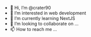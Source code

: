 - 👋 Hi, I’m @crater90
- 👀 I’m interested in web development
- 🌱 I’m currently learning NextJS
- 💞️ I’m looking to collaborate on ...
- 📫 How to reach me ...

<!---
crater90/crater90 is a ✨ special ✨ repository because its `README.md` (this file) appears on your GitHub profile.
You can click the Preview link to take a look at your changes.
--->
